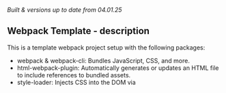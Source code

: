 _Built & versions up to date from 04.01.25_

## Webpack Template - description

This is a template webpack project setup with the following packages:

- webpack & webpack-cli: Bundles JavaScript, CSS, and more.
- html-webpack-plugin: Automatically generates or updates an HTML file to include references to bundled assets.
- style-loader: Injects CSS into the DOM via <style> tags.
- css-loader: Resolves @import and url() statements in CSS for Webpack to process.
- html-loader: Processes HTML files to resolve asset references like images or links.
- webpack-dev-server: Provides a development server that rebuilds, updates source maps, and refreshes the browser in real time, run `npx webpack serve`.

## Usage
Clone this repo, change the "name" in package.json, then run `npm install` to install the dependencies.


## ToDo's
- Enable update of todoItem.#done on checkbox click
- Enable update of todoItem.#title on title click
- Add delete todoItem button

- Create #updateTodoList() - to update either list or listItems:
  - must update localStorage object
  - must re-render the updated list

- Add a delete todoItem button to each todoItem:
  - must remove the item from the list in the Dom
  - must remove the item from the list in localStorage

- Add a delete todoList button
  - must remove the list from the Dom
  - must remove the list from localStorage

- Add a clickable list title index in sidebar

- Build a full list modal view, accessible by clicking on list body.
- Enable expansion of todoItem, by clicking on todoItem title.
